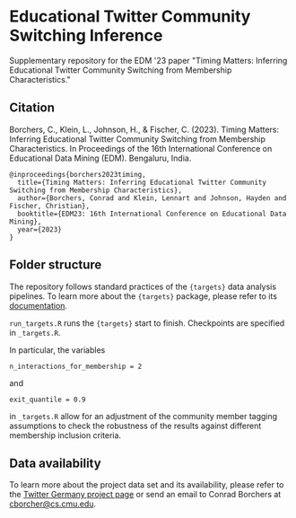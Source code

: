 # Educational Twitter Community Switching Inference

Supplementary repository for the EDM '23 paper "Timing Matters: Inferring Educational Twitter Community Switching from Membership Characteristics."

## Citation

Borchers, C., Klein, L., Johnson, H., & Fischer, C. (2023). Timing Matters: Inferring Educational Twitter Community Switching from Membership Characteristics. In Proceedings of the 16th International Conference on Educational Data Mining (EDM). Bengaluru, India.

```
@inproceedings{borchers2023timing,
  title={Timing Matters: Inferring Educational Twitter Community Switching from Membership Characteristics},
  author={Borchers, Conrad and Klein, Lennart and Johnson, Hayden and Fischer, Christian},
  booktitle={EDM23: 16th International Conference on Educational Data Mining},
  year={2023}
}
```

## Folder structure

The repository follows standard practices of the `{targets}` data analysis pipelines. To learn more about the `{targets}` package, please refer to its [documentation](https://books.ropensci.org/targets/).

`run_targets.R` runs the `{targets}` start to finish. Checkpoints are specified in `_targets.R`.

In particular, the variables 

`n_interactions_for_membership = 2`

and

`exit_quantile = 0.9`

in `_targets.R` allow for an adjustment of the community member tagging assumptions to check the robustness of the results against different membership inclusion criteria.

## Data availability

To learn more about the project data set and its availability, please refer to the [Twitter Germany project page](https://chrisfi.com/twittergermany) or send an email to Conrad Borchers at [cborcher@cs.cmu.edu](mailto:cborcher@cs.cmu.edu). 
